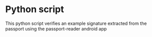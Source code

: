 # Python script

This python script verifies an example signature extracted from the passport using the passport-reader android app
